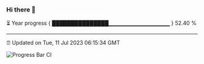 ### Hi there 👋

⏳ Year progress { ███████████████▁▁▁▁▁▁▁▁▁▁▁▁▁▁▁ } 52.40 %

---

⏰ Updated on Tue, 11 Jul 2023 06:15:34 GMT

![Progress Bar CI](https://github.com/liununu/liununu/workflows/Progress%20Bar%20CI/badge.svg)
